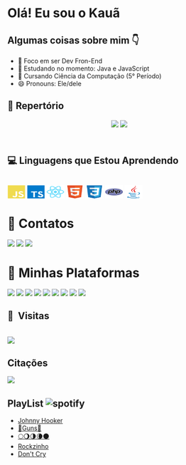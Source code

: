 <h1>Olá! Eu sou o Kauã</h1> 
   
<h2>Algumas coisas sobre mim 👇</h2> 

- 🔭 Foco em ser Dev Fron-End
- 🌱 Estudando no momento: Java e JavaScript 
- 👯 Cursando Ciência da Computação (5° Período)
- 😄 Pronouns: Ele/dele 


 <h2> 🥇 Repertório</h2>
<div>
<p align="center">
<img height="150px" align="center" src="https://github-readme-stats.vercel.app/api?username=Hkaua&show_icons=true&theme=react"/>
<img height="200px" align="center" src="https://github-readme-stats-defcon27.vercel.app/api/top-langs/?username=Hkaua&layout=compact&langs_count=16&theme=react" />
</div>


<br>
 <div >

<h2> 💻 Linguagens que Estou Aprendendo </h2>
</div>
<div style="display: inline_block"><br>
  <img align="center" alt="Rafa-Js" height="30" width="40" src="https://raw.githubusercontent.com/devicons/devicon/master/icons/javascript/javascript-plain.svg">
  <img align="center" alt="Rafa-Ts" height="30" width="40" src="https://raw.githubusercontent.com/devicons/devicon/master/icons/typescript/typescript-plain.svg">
  <img align="center" alt="Rafa-React" height="30" width="40" src="https://raw.githubusercontent.com/devicons/devicon/master/icons/react/react-original.svg">
  <img align="center" alt="Rafa-HTML" height="30" width="40" src="https://raw.githubusercontent.com/devicons/devicon/master/icons/html5/html5-original.svg">
  <img align="center" alt="Rafa-CSS" height="30" width="40" src="https://raw.githubusercontent.com/devicons/devicon/master/icons/css3/css3-original.svg">
  <img align="center" alt="Rafa-CSS" height="30" width="40" src="https://raw.githubusercontent.com/devicons/devicon/master/icons/php/php-original.svg">
  <img align="center" alt="Rafa-CSS" height="30" width="40" src="https://raw.githubusercontent.com/devicons/devicon/master/icons/java/java-original.svg">

</div>





<h1> 🎈 Contatos </h1> 


 
  <a href="https://www.instagram.com/hk.liv/" target="_blank"><img src="https://img.shields.io/badge/-Instagram-%23E4405F?style=for-the-badge&logo=instagram&logoColor=white" target="_blank"></a> 
  <a href = "mailto:kaua.hilton@gmail.com"><img src="https://img.shields.io/badge/-Gmail-%23333?style=for-the-badge&logo=gmail&logoColor=white" target="_blank"></a>
  <a href="https://www.linkedin.com/in/kau%C3%A3-hilton-407086229/" target="_blank"><img src="https://img.shields.io/badge/-LinkedIn-%230077B5?style=for-the-badge&logo=linkedin&logoColor=white" target="_blank"></a> 

<h1>💪 Minhas Plataformas</h1>

<img src="https://img.shields.io/badge/Windows-555555.svg?&style=flat-square&logo=windows&logoColor=0078D6"> <img src="https://img.shields.io/badge/Chrome-555555.svg?&style=flat-square&logo=google-chrome&logoColor=FABC0C"> <img src="https://img.shields.io/badge/VS Code-555555?style=flat-square&logo=visual-studio-code&logoColor=007ACC"> <img src="https://img.shields.io/badge/Linkedin-555555.svg?&style=flat-square&logo=linkedin&logoColor=blue"> <img src="https://img.shields.io/badge/Spotify-555555.svg?&style=flat-square&logo=spotify&logoColor=1ED760"> <img src="https://img.shields.io/badge/Youtube-555555.svg?&style=flat-square&logo=youtube&logoColor=red"> <img src="https://img.shields.io/badge/Steam-555555.svg?&style=flat-square&logo=steam&logoColor=blue"> <img src="https://img.shields.io/badge/Udemy-555555.svg?&style=flat-square&logo=udemy&logoColor=purple"> <img src="https://img.shields.io/badge/Cisco-555555.svg?&style=flat-square&logo=cisco&logoColor=blue"> 
<br>

## 👀 &nbsp;Visitas
 <br>
<img align="left" src="https://profile-counter.glitch.me/Hkaua/count.svg" />
<br>


## Citações

![](https://quotes-github-readme.vercel.app/api?type=horizontal&theme=pink)

## PlayList   ![spotify](https://github.com/Hkaua/Hkaua/assets/115200562/cf967cfe-bb49-4015-bee9-63df4027e24d)


* <a href="https://open.spotify.com/playlist/2n4R5wXot8uipI0nBEwiGK?si=905a748ea8d7411b"> Johnny Hooker
* <a href="https://open.spotify.com/playlist/09A1L7pGI69iNGcroqk3DI?si=3ca6d45434ff46be"> 🌟Guns🌟
* <a href="https://open.spotify.com/playlist/021BbRvMNHevzqYzzrjTKf?si=5be38eff6c814879"> 🌕🌖🌗🌘🌑
* <a href="https://open.spotify.com/playlist/3WGqdYqMOZWIqB0r2xoVuP?si=176c927f3c184e6b"> Rockzinho
* <a href="https://open.spotify.com/intl-pt/track/6mAfxuTuRz1FWfriiFf57y"> Don't Cry

 

